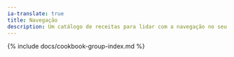 ```yaml
---
ia-translate: true
title: Navegação
description: Um catálogo de receitas para lidar com a navegação no seu aplicativo Flutter.
---
```


{% include docs/cookbook-group-index.md %}
